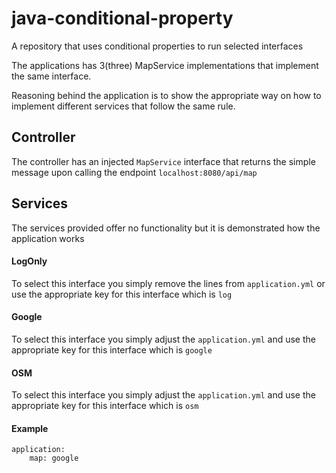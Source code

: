 # java-conditional-property
A repository that uses conditional properties to run selected interfaces

The applications has 3(three) MapService implementations that implement the same interface. 

Reasoning behind the application is to show the appropriate way on how to implement different services that follow the same rule.
## Controller
The controller has an injected `MapService` interface that returns the simple message upon calling the endpoint `localhost:8080/api/map`


## Services
The services provided offer no functionality but it is demonstrated how the application works
#### LogOnly
To select this interface you simply remove the lines from `application.yml`
or use the appropriate key for this interface which is `log`
#### Google
To select this interface you simply adjust the `application.yml`
and use the appropriate key for this interface which is `google`
#### OSM
To select this interface you simply adjust the `application.yml`
and use the appropriate key for this interface which is `osm`

#### Example

```
application:
    map: google
```